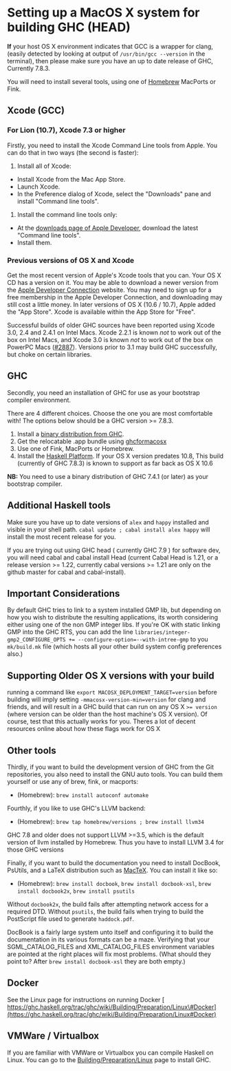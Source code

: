 # Setting up a MacOS X system for building  GHC (HEAD)

**If** your host OS X environment indicates that GCC is a wrapper for clang, (easily detected by looking at output of `/usr/bin/gcc --version` in the terminal),
then please make sure you have an up to date release of GHC, Currently 7.8.3.


You will need to install several tools, using one of  [ Homebrew](http://mxcl.github.com/homebrew/)  MacPorts or Fink.

## Xcode (GCC)

### For Lion (10.7), Xcode 7.3 or higher


Firstly, you need to install the Xcode Command Line tools from Apple. You can do that in two ways (the second is faster):

1. Install all of Xcode:

  - Install Xcode from the Mac App Store.
  - Launch Xcode.
  - In the Preference dialog of Xcode, select the "Downloads" pane and install "Command line tools".
1. Install the command line tools only:

  - At the [ downloads page of Apple Developer](http://developer.apple.com/downloads), download the latest "Command line tools".
  - Install them.

### Previous versions of OS X and Xcode


Get the most recent version of Apple's Xcode tools that you can. Your OS X CD has a version on it. You may be able to download a newer version from the [ Apple Developer Connection](http://developer.apple.com/tools/xcode) website. You may need to sign up for a free membership in the Apple Developer Connection, and downloading may still cost a little money.  In later versions of OS X (10.6 / 10.7), Apple added the "App Store". Xcode is available within the App Store for "Free".


Successful builds of older GHC sources have been reported using Xcode 3.0, 2.4 and 2.4.1 on Intel Macs. Xcode 2.2.1 is known *not* to work out of the box on Intel Macs, and Xcode 3.0 is known *not* to work out of the box on PowerPC Macs ([\#2887](https://gitlab.haskell.org//ghc/ghc/issues/2887)). Versions prior to 3.1 may build GHC successfully, but choke on certain libraries.

## GHC


Secondly, you need an installation of GHC for use as your bootstrap compiler environment. 


There are 4 different choices. Choose the one you are most comfortable with! The options below should be a GHC version \>= 7.8.3.

1. Install a [binary distribution from GHC](http://www.haskell.org/ghc/download). 
1. Get the relocatable .app bundle using [ ghcformacosx](http://github.com/ghcformacosx/ghc-dot-app)
1. Use one of Fink, MacPorts or Homebrew.
1. Install the [ Haskell Platform](http://www.haskell.org/platform/).  If your OS X version predates 10.8, This build (currently of GHC 7.8.3) is known to support as far back as OS X 10.6 

**NB:** You need to use a binary distribution of GHC 7.4.1 (or later) as your bootstrap compiler.

## Additional Haskell tools


Make sure you have up to date versions of  `alex` and `happy` installed and visible in your shell path. `cabal update ; cabal install alex happy` will install the most recent release for you.


If you are trying out  using GHC head ( currently GHC 7.9 ) for software dev, you will need cabal and cabal install  Head  (current Cabal Head is 1.21, or a release version \>= 1.22, currently cabal versions \>= 1.21 are only on the github master for cabal and cabal-install).

## Important Considerations


By default GHC tries to link to a system installed GMP lib, but depending on how you wish to distribute the resulting applications,
its worth considering either using one of the non GMP integer libs.
If you're OK with static linking GMP into the GHC RTS,
you can add the line 
`libraries/integer-gmp2_CONFIGURE_OPTS += --configure-option=--with-intree-gmp`
to you `mk/build.mk` file  (which hosts all your other build system config preferences also.)

## Supporting Older OS X versions with your build


running a command like  `export MACOSX_DEPLOYMENT_TARGET=version` before building will  imply setting `-mmacosx-version-min=version` for clang and friends, and will result in a GHC build that can run on any OS X `>= version` (where version can be older than the host machine's OS X version).  Of course, test that this actually works for you.  Theres a lot of decent resources online about how these flags work for OS X 

## Other tools


Thirdly, if you want to build the development version of GHC from the Git repositories, you also need to install the GNU auto tools. You can build them yourself or use any of brew, fink, or macports:

- (Homebrew): `brew install autoconf automake`


Fourthly, if you like to use GHC's LLVM backend:

- (Homebrew): `brew tap homebrew/versions ; brew install llvm34`


GHC 7.8 and older does not support LLVM \>=3.5, which is the default version of llvm installed by Homebrew. Thus you have to install LLVM 3.4 for those GHC versions


Finally, if you want to build the documentation you need to install DocBook, PsUtils, and a LaTeX distribution such as [ MacTeX](https://tug.org/mactex/mactex-download.html). You can install it like so:

- (Homebrew): `brew install docbook`, `brew install docbook-xsl`, `brew install docbook2x`, `brew install psutils`


Without `docbook2x`, the build fails after attempting network access for a required DTD. Without `psutils`, the build fails when trying to build the PostScript file used to generate `haddock.pdf`.


DocBook is a fairly large system unto itself and configuring it to build the documentation in its various formats can be a maze. Verifying that your SGML_CATALOG_FILES and XML_CATALOG_FILES environment variables are pointed at the right places will fix most problems. (What should they point to? After `brew install docbook-xsl` they are both empty.)

## Docker


See the Linux page for instructions on running Docker
[ https://ghc.haskell.org/trac/ghc/wiki/Building/Preparation/Linux\#Docker](https://ghc.haskell.org/trac/ghc/wiki/Building/Preparation/Linux#Docker)

## VMWare / Virtualbox


If you are familiar with VMWare or Virtualbox you can compile Haskell on Linux. You can go to the [Building/Preparation/Linux](building/preparation/linux) page to install GHC.
